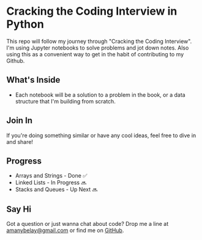 # Cracking the Coding Interview in Python

This repo will follow my journey through "Cracking the Coding Interview". I'm using Jupyter notebooks to solve problems and jot down notes. Also using this as a convenient way to get in the habit of contributing to my Github.

## What's Inside

- Each notebook will be a solution to a problem in the book, or a data structure that I'm building from scratch.

## Join In

If you're doing something similar or have any cool ideas, feel free to dive in and share!

## Progress

- Arrays and Strings - Done ✅
- Linked Lists - In Progress 🔜
- Stacks and Queues - Up Next 🔜

## Say Hi

Got a question or just wanna chat about code? Drop me a line at [amanybelay@gmail.com](mailto:amanybelay@gmail.com) or find me on [GitHub](https://github.com/Abelay02).

